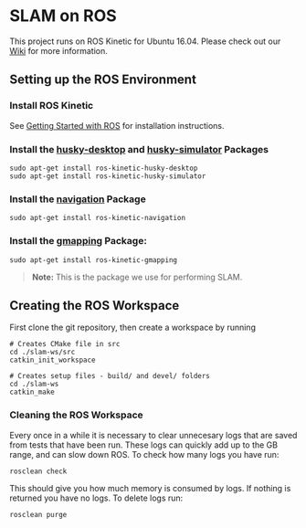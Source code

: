 # SLAM on ROS #

This project runs on ROS Kinetic for Ubuntu 16.04. Please check out our [Wiki](https://github.com/UTRA-ART/SLAM/wiki#getting-started-with-ros) for more information.

## Setting up the ROS Environment ##

### Install ROS Kinetic
See [Getting Started with ROS](https://github.com/UTRA-ART/SLAM/wiki#getting-started-with-ros) for installation instructions.

### Install the [husky-desktop]() and [husky-simulator]() Packages
```sudo apt-get update
sudo apt-get install ros-kinetic-husky-desktop
sudo apt-get install ros-kinetic-husky-simulator
```

### Install the [navigation](http://wiki.ros.org/navigation) Package
```
sudo apt-get install ros-kinetic-navigation
```

### Install the [gmapping](http://wiki.ros.org/gmapping) Package:
```
sudo apt-get install ros-kinetic-gmapping
```
> **Note:** This is the package we use for performing SLAM.

## Creating the ROS Workspace
First clone the git repository, then create a workspace by running
```
# Creates CMake file in src
cd ./slam-ws/src
catkin_init_workspace

# Creates setup files - build/ and devel/ folders
cd ./slam-ws
catkin_make
```

### Cleaning the ROS Workspace 
Every once in a while it is necessary to clear unnecesary logs that are saved from tests that have been run. These logs can quickly add up to the GB range, and can slow down ROS. To check how many logs you have run:

```
rosclean check
```

This should give you how much memory is consumed by logs. If nothing is returned you have no logs. 
To delete logs run:

```
rosclean purge
``` 
